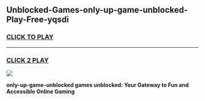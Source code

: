 
## Unblocked-Games-only-up-game-unblocked-Play-Free-yqsdi
<h3>
<a href="https://premium76.site?title=only-up-game-unblocked&ref=09A">CLICK TO PLAY</a></h3>
<hr>

<h3>
<a href="https://premium76.site?title=only-up-game-unblocked&ref=09A">CLICK 2 PLAY</a>
  
</h3>

<a href="https://premium76.site?title=only-up-game-unblocked&ref=09A"><img src="https://clearcache.store/games.png"></a>


**only-up-game-unblocked games unblocked: Your Gateway to Fun and Accessible Online Gaming**
